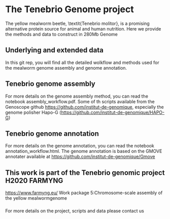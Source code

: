 # The Tenebrio Genome project
The yellow mealworm beetle, \textit{Tenebrio molitor}, is a promising alternative protein source for animal and human nutrition. Here we provide the methods and data to construct in 280Mb Genome

## Underlying and extended data
In this git rep, you will find all the detailed wolkflow and methods used for the mealworm genome assembly and genome annotation.

## Tenebrio genome assembly
For more details on the genome assembly method, you can read the notebook assembly_workflow.pdf. Some of th scripts available from the Genoscope github https://github.com/institut-de-genomique, especially the genome polisher Hapo-G (https://github.com/institut-de-genomique/HAPO-G) 
## Tenebrio genome annotation
For more details on the genome annotation, you can read the notebook annotation_workflow.html. The genome annotation is based on the GMOVE annotater available at https://github.com/institut-de-genomique/Gmove
## This work is part of the Tenebrio genomic project H2020 FARMYNG
https://www.farmyng.eu/ 
Work package 5:Chromosome-scale  assembly  of  the  yellow  mealwormgenome

###
For more details on the project, scripts and data please contact us


